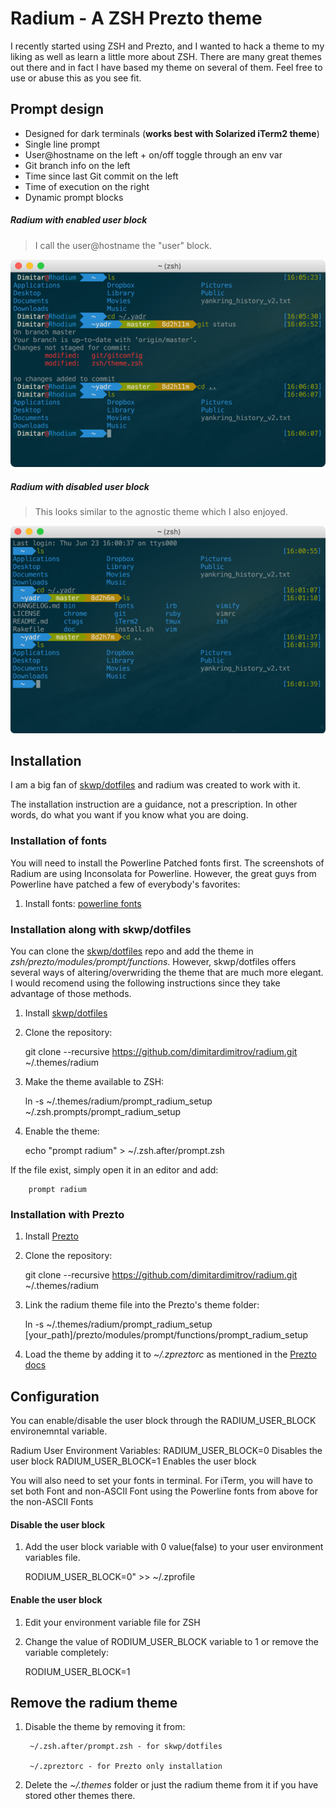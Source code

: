 # Radium - A ZSH Prezto theme

I recently started using ZSH and Prezto, and I wanted to hack a theme to my liking
as well as learn a little more about ZSH. There are many great themes out there
and in fact I have based my theme on several of them. Feel free to use or abuse
this as you see fit.

## Prompt design
- Designed for dark terminals (**works best with Solarized iTerm2 theme**)
- Single line prompt
- User@hostname on the left + on/off toggle through an env var
- Git branch info on the left
- Time since last Git commit on the left
- Time of execution on the right
- Dynamic prompt blocks

##### Radium with enabled user block
> I call the user@hostname the "user" block.


![](radium-user-block-on.png)

##### Radium with disabled user block
> This looks similar to the agnostic theme which I also enjoyed.


![](radium-user-block-off.png)

## Installation

I am a big fan of [skwp/dotfiles](https://github.com/skwp/dotfiles) and radium was created to work with it.

The installation instruction are a guidance, not a prescription. In other words, do what you want if you know what you are doing.

### Installation of fonts
You will need to install the Powerline Patched fonts first. The screenshots of Radium are using Inconsolata for Powerline. However, the great guys from Powerline have patched a few of everybody's favorites:
  1. Install fonts: [powerline fonts](https://github.com/powerline/fonts)

### Installation along with skwp/dotfiles
You can clone the [skwp/dotfiles](https://github.com/skwp/dotfiles#installation) repo and add the theme in *zsh/prezto/modules/prompt/functions*. However, skwp/dotfiles offers several ways of altering/overwriding the theme that are much more elegant. I would recomend using the following instructions since they take advantage of those methods.

  1. Install [skwp/dotfiles](https://github.com/skwp/dotfiles#installation)
  2. Clone the repository:

        git clone --recursive https://github.com/dimitardimitrov/radium.git ~/.themes/radium

  3. Make the theme available to ZSH:

        ln -s ~/.themes/radium/prompt_radium_setup ~/.zsh.prompts/prompt_radium_setup

  4. Enable the theme:

        echo "prompt radium" > ~/.zsh.after/prompt.zsh

  If the file exist, simply open it in an editor and add:

        prompt radium

### Installation with Prezto
  1. Install [Prezto](https://github.com/sorin-ionescu/prezto)
  2. Clone the repository:

        git clone --recursive https://github.com/dimitardimitrov/radium.git ~/.themes/radium

  3. Link the radium theme file into the Prezto's theme folder:

        ln -s ~/.themes/radium/prompt_radium_setup [your_path]/prezto/modules/prompt/functions/prompt_radium_setup

  4. Load the theme by adding it to *~/.zpreztorc* as mentioned in the [Prezto docs](https://github.com/sorin-ionescu/prezto)

## Configuration
You can enable/disable the user block through the RADIUM_USER_BLOCK environemntal variable.

Radium User Environment Variables:
       RADIUM_USER_BLOCK=0 Disables the user block
       RADIUM_USER_BLOCK=1 Enables the user block

You will also need to set your fonts in terminal. For iTerm, you will have to
set both Font and non-ASCII Font using the Powerline fonts from above for the
non-ASCII Fonts

#### Disable the user block
  1. Add the user block variable with 0 value(false) to your user environment variables file.

        RODIUM_USER_BLOCK=0" >> ~/.zprofile

#### Enable the user block
  1. Edit your environment variable file for ZSH
  2. Change the value of RODIUM_USER_BLOCK variable to 1 or remove the variable completely:

        RODIUM_USER_BLOCK=1

## Remove the radium theme
1. Disable the theme by removing it from:

        ~/.zsh.after/prompt.zsh - for skwp/dotfiles

        ~/.zpreztorc - for Prezto only installation

2. Delete the *~/.themes* folder or just the radium theme from it if you have stored other themes there.
